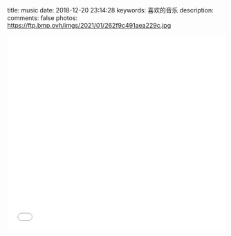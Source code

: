 
title: music
date: 2018-12-20 23:14:28
keywords: 喜欢的音乐
description: 
comments: false
photos: https://ftp.bmp.ovh/imgs/2021/01/262f9c491aea229c.jpg

<iframe frameborder="no" border="0" marginwidth="0" marginheight="0" width=100% height=450 src="//music.163.com/outchain/player?type=0&id=2000231875&auto=1&height=430"></iframe>
